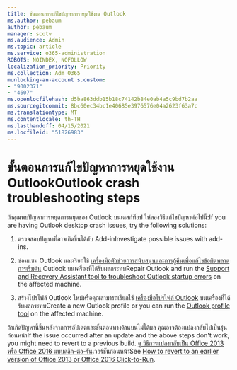 ```yaml
---
title: ขั้นตอนการแก้ไขปัญหาการหยุดใช้งาน Outlook
ms.author: pebaum
author: pebaum
manager: scotv
ms.audience: Admin
ms.topic: article
ms.service: o365-administration
ROBOTS: NOINDEX, NOFOLLOW
localization_priority: Priority
ms.collection: Adm_O365
munlocking-an-account s.custom:
- "9002371"
- "4607"
ms.openlocfilehash: d5ba863ddb15b18c74142b84e0ab4a5c9bd7b2aa
ms.sourcegitcommit: 8bc60ec34bc1e40685e3976576e04a2623f63a7c
ms.translationtype: MT
ms.contentlocale: th-TH
ms.lasthandoff: 04/15/2021
ms.locfileid: "51826983"
---
```

# <a name="outlook-crash-troubleshooting-steps"></a><span data-ttu-id="9de8b-102">ขั้นตอนการแก้ไขปัญหาการหยุดใช้งาน Outlook</span><span class="sxs-lookup"><span data-stu-id="9de8b-102">Outlook crash troubleshooting steps</span></span>

<span data-ttu-id="9de8b-103">ถ้าคุณพบปัญหาการหยุดการหยุดของ Outlook บนเดสก์ท็อป ให้ลองวิธีแก้ไขปัญหาต่อไปนี้:</span><span class="sxs-lookup"><span data-stu-id="9de8b-103">If you are having Outlook desktop crash issues, try the following solutions:</span></span>

1. <span data-ttu-id="9de8b-104">ตรวจสอบปัญหาที่อาจเกิดขึ้นได้กับ Add-in</span><span class="sxs-lookup"><span data-stu-id="9de8b-104">Investigate possible issues with add-ins.</span></span>

2. <span data-ttu-id="9de8b-105">ซ่อมแซม Outlook และเรียกใช้ [เครื่องมือตัวช่วยการสนับสนุนและการกู้คืนเพื่อแก้ไขข้อผิดพลาดการเริ่มต้น](https://aka.ms/SaRA-OutlookWontStart) Outlook บนเครื่องที่ได้รับผลกระทบ</span><span class="sxs-lookup"><span data-stu-id="9de8b-105">Repair Outlook and run the [Support and Recovery Assistant tool to troubleshoot Outlook startup errors](https://aka.ms/SaRA-OutlookWontStart) on the affected machine.</span></span>

3. <span data-ttu-id="9de8b-106">สร้างโปรไฟล์ Outlook ใหม่หรือคุณสามารถเรียกใช้ [เครื่องมือโปรไฟล์ Outlook](https://aka.ms/SaRA-OutlookSetupProfile) บนเครื่องที่ได้รับผลกระทบ</span><span class="sxs-lookup"><span data-stu-id="9de8b-106">Create a new Outlook profile or you can run the [Outlook profile tool](https://aka.ms/SaRA-OutlookSetupProfile) on the affected machine.</span></span>

<span data-ttu-id="9de8b-107">ถ้าเกิดปัญหานี้ขึ้นหลังจากการอัปเดตและขั้นตอนทางด้านบนไม่ได้ผล คุณอาจต้องแปลงกลับไปเป็นรุ่นก่อนหน้า</span><span class="sxs-lookup"><span data-stu-id="9de8b-107">If the issue occurred after an update and the above steps don't work, you might need to revert to a previous build.</span></span> <span data-ttu-id="9de8b-108">[ดู วิธีการแปลงกลับเป็น Office 2013 หรือ Office 2016 แบบคลิก-ต่อ-รัน](https://support.microsoft.com/help/2770432)เวอร์ชันก่อนหน้า</span><span class="sxs-lookup"><span data-stu-id="9de8b-108">See [How to revert to an earlier version of Office 2013 or Office 2016 Click-to-Run](https://support.microsoft.com/help/2770432).</span></span>
